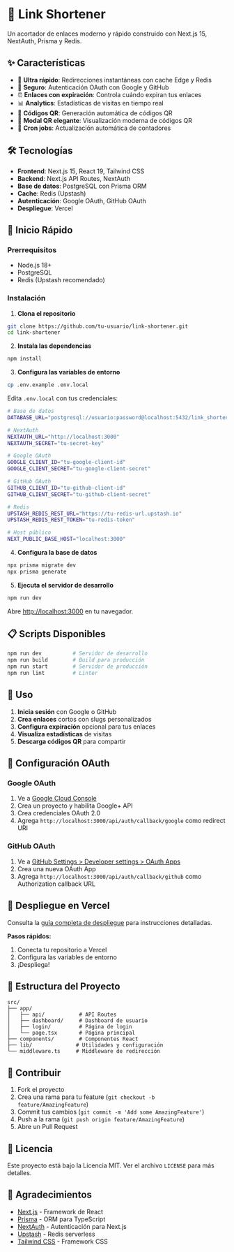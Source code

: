 # 🔗 Link Shortener

Un acortador de enlaces moderno y rápido construido con Next.js 15, NextAuth, Prisma y Redis.

## ✨ Características

- 🚀 **Ultra rápido**: Redirecciones instantáneas con cache Edge y Redis
- 🔐 **Seguro**: Autenticación OAuth con Google y GitHub
- ⏰ **Enlaces con expiración**: Controla cuándo expiran tus enlaces
- 📊 **Analytics**: Estadísticas de visitas en tiempo real
- 📱 **Códigos QR**: Generación automática de códigos QR
- 🎨 **Modal QR elegante**: Visualización moderna de códigos QR
- 🔄 **Cron jobs**: Actualización automática de contadores

## 🛠️ Tecnologías

- **Frontend**: Next.js 15, React 19, Tailwind CSS
- **Backend**: Next.js API Routes, NextAuth
- **Base de datos**: PostgreSQL con Prisma ORM
- **Cache**: Redis (Upstash)
- **Autenticación**: Google OAuth, GitHub OAuth
- **Despliegue**: Vercel

## 🚀 Inicio Rápido

### Prerrequisitos

- Node.js 18+ 
- PostgreSQL
- Redis (Upstash recomendado)

### Instalación

1. **Clona el repositorio**
```bash
git clone https://github.com/tu-usuario/link-shortener.git
cd link-shortener
```

2. **Instala las dependencias**
```bash
npm install
```

3. **Configura las variables de entorno**
```bash
cp .env.example .env.local
```

Edita `.env.local` con tus credenciales:
```bash
# Base de datos
DATABASE_URL="postgresql://usuario:password@localhost:5432/link_shortener"

# NextAuth
NEXTAUTH_URL="http://localhost:3000"
NEXTAUTH_SECRET="tu-secret-key"

# Google OAuth
GOOGLE_CLIENT_ID="tu-google-client-id"
GOOGLE_CLIENT_SECRET="tu-google-client-secret"

# GitHub OAuth
GITHUB_CLIENT_ID="tu-github-client-id"
GITHUB_CLIENT_SECRET="tu-github-client-secret"

# Redis
UPSTASH_REDIS_REST_URL="https://tu-redis-url.upstash.io"
UPSTASH_REDIS_REST_TOKEN="tu-redis-token"

# Host público
NEXT_PUBLIC_BASE_HOST="localhost:3000"
```

4. **Configura la base de datos**
```bash
npx prisma migrate dev
npx prisma generate
```

5. **Ejecuta el servidor de desarrollo**
```bash
npm run dev
```

Abre [http://localhost:3000](http://localhost:3000) en tu navegador.

## 📋 Scripts Disponibles

```bash
npm run dev          # Servidor de desarrollo
npm run build        # Build para producción
npm run start        # Servidor de producción
npm run lint         # Linter
```

## 🎯 Uso

1. **Inicia sesión** con Google o GitHub
2. **Crea enlaces** cortos con slugs personalizados
3. **Configura expiración** opcional para tus enlaces
4. **Visualiza estadísticas** de visitas
5. **Descarga códigos QR** para compartir

## 🔧 Configuración OAuth

### Google OAuth
1. Ve a [Google Cloud Console](https://console.cloud.google.com/)
2. Crea un proyecto y habilita Google+ API
3. Crea credenciales OAuth 2.0
4. Agrega `http://localhost:3000/api/auth/callback/google` como redirect URI

### GitHub OAuth
1. Ve a [GitHub Settings > Developer settings > OAuth Apps](https://github.com/settings/developers)
2. Crea una nueva OAuth App
3. Agrega `http://localhost:3000/api/auth/callback/github` como Authorization callback URL

## 🚀 Despliegue en Vercel

Consulta la [guía completa de despliegue](DEPLOYMENT.md) para instrucciones detalladas.

**Pasos rápidos:**
1. Conecta tu repositorio a Vercel
2. Configura las variables de entorno
3. ¡Despliega!

## 📁 Estructura del Proyecto

```
src/
├── app/
│   ├── api/           # API Routes
│   ├── dashboard/     # Dashboard de usuario
│   ├── login/         # Página de login
│   └── page.tsx       # Página principal
├── components/        # Componentes React
├── lib/              # Utilidades y configuración
└── middleware.ts     # Middleware de redirección
```

## 🤝 Contribuir

1. Fork el proyecto
2. Crea una rama para tu feature (`git checkout -b feature/AmazingFeature`)
3. Commit tus cambios (`git commit -m 'Add some AmazingFeature'`)
4. Push a la rama (`git push origin feature/AmazingFeature`)
5. Abre un Pull Request

## 📄 Licencia

Este proyecto está bajo la Licencia MIT. Ver el archivo `LICENSE` para más detalles.

## 🙏 Agradecimientos

- [Next.js](https://nextjs.org/) - Framework de React
- [Prisma](https://prisma.io/) - ORM para TypeScript
- [NextAuth](https://next-auth.js.org/) - Autenticación para Next.js
- [Upstash](https://upstash.com/) - Redis serverless
- [Tailwind CSS](https://tailwindcss.com/) - Framework CSS
